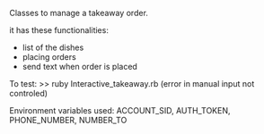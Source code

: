 Classes to manage a takeaway order.

it has these functionalities:
- list of the dishes
- placing orders
- send text when order is placed


To test: >> ruby Interactive_takeaway.rb (error in manual input not controled)

Environment variables used: ACCOUNT_SID, AUTH_TOKEN, PHONE_NUMBER, NUMBER_TO
